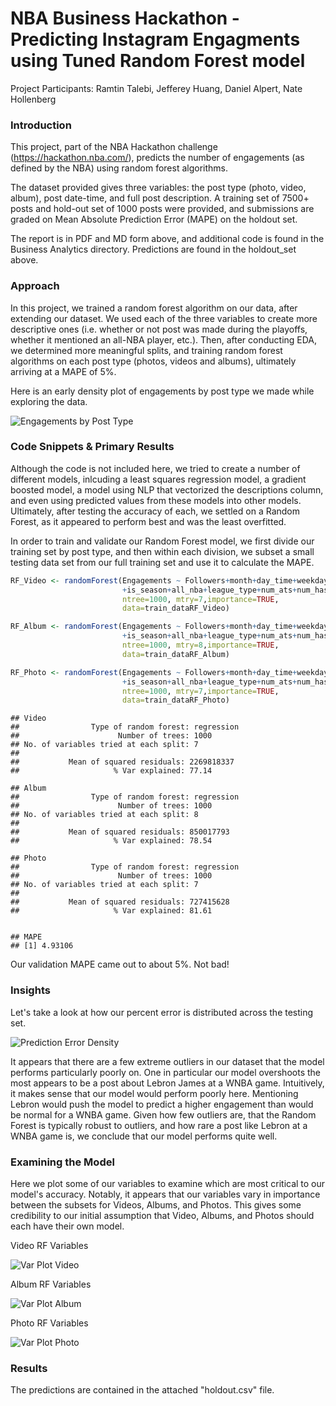 # NBA Business Hackathon - Predicting Instagram Engagments using Tuned Random Forest model

Project Participants: Ramtin Talebi, Jefferey Huang, Daniel Alpert, Nate Hollenberg

### Introduction
This project, part of the NBA Hackathon challenge (https://hackathon.nba.com/), predicts the number of engagements (as defined by the NBA) using random forest algorithms. 

The dataset provided gives three variables: the post type (photo, video, album), post date-time, and full post description. A training set of 7500+ posts and hold-out set of 1000 posts were provided, and submissions are graded on Mean Absolute Prediction Error (MAPE) on the holdout set. 

The report is in PDF and MD form above, and additional code is found in the Business Analytics directory. Predictions are found in the holdout_set above.

### Approach

In this project, we trained a random forest algorithm on our data, after extending our dataset. We used each of the three variables to create more descriptive ones (i.e. whether or not post was made during the playoffs, whether it mentioned an all-NBA player, etc.). Then, after conducting EDA, we determined more meaningful splits, and training random forest algorithms on each post type (photos, videos and albums), ultimately arriving at a MAPE of 5%.

Here is an early density plot of engagements by post type we made while exploring the data.

![Engagements by Post Type](https://raw.githubusercontent.com/jeffereyhuang/nba-business-hackathon/master/md_images/figure-markdown_github/density%20plots-1.png)

### Code Snippets & Primary Results

Although the code is not included here, we tried to create a number of different models, inlcuding a least squares regression model, a gradient boosted model, a model using NLP that vectorized the descriptions column, and even using predicted values from these models into other models. Ultimately, after testing the accuracy of each, we settled on a Random Forest, as it appeared to perform best and was the least overfitted.

In order to train and validate our Random Forest model, we first divide our training set by post type, and then within each division, we subset a small testing data set from our full training set and use it to calculate the MAPE.
 
``` r
RF_Video <- randomForest(Engagements ~ Followers+month+day_time+weekday+Followers_Mentioned
                         +is_season+all_nba+league_type+num_ats+num_hash,
                         ntree=1000, mtry=7,importance=TRUE,
                         data=train_dataRF_Video)

RF_Album <- randomForest(Engagements ~ Followers+month+day_time+weekday+Followers_Mentioned
                         +is_season+all_nba+league_type+num_ats+num_hash,
                         ntree=1000, mtry=8,importance=TRUE,
                         data=train_dataRF_Album)

RF_Photo <- randomForest(Engagements ~ Followers+month+day_time+weekday+Followers_Mentioned
                         +is_season+all_nba+league_type+num_ats+num_hash,
                         ntree=1000, mtry=7,importance=TRUE,
                         data=train_dataRF_Photo)
```

    ## Video
    ##                Type of random forest: regression
    ##                      Number of trees: 1000
    ## No. of variables tried at each split: 7
    ## 
    ##           Mean of squared residuals: 2269818337
    ##                     % Var explained: 77.14

    ## Album
    ##                Type of random forest: regression
    ##                      Number of trees: 1000
    ## No. of variables tried at each split: 8
    ## 
    ##           Mean of squared residuals: 850017793
    ##                     % Var explained: 78.54

    ## Photo
    ##                Type of random forest: regression
    ##                      Number of trees: 1000
    ## No. of variables tried at each split: 7
    ## 
    ##           Mean of squared residuals: 727415628
    ##                     % Var explained: 81.61


    ## MAPE
    ## [1] 4.93106

Our validation MAPE came out to about 5%. Not bad!

### Insights
Let's take a look at how our percent error is distributed across the testing set.

![Prediction Error Density](https://raw.githubusercontent.com/jeffereyhuang/nba-business-hackathon/master/md_images/figure-markdown_github/PE%20distribution-1.png)

It appears that there are a few extreme outliers in our dataset that the model performs particularly poorly on. One in particular our model overshoots the most appears to be a post about Lebron James at a WNBA game. Intuitively, it makes sense that our model would perform poorly here. Mentioning Lebron would push the model to predict a higher engagement than would be normal for a WNBA game. Given how few outliers are, that the Random Forest is typically robust to outliers, and how rare a post like Lebron at a WNBA game is, we conclude that our model performs quite well.

### Examining the Model
Here we plot some of our variables to examine which are most critical to our model's accuracy. Notably, it appears that our variables vary in importance between the subsets for Videos, Albums, and Photos. This gives some credibility to our initial assumption that Video, Albums, and Photos should each have their own model.

Video RF Variables

![Var Plot Video](https://raw.githubusercontent.com/jeffereyhuang/nba-business-hackathon/master/md_images/figure-markdown_github/varplot-1.png)

Album RF Variables

![Var Plot Album](https://raw.githubusercontent.com/jeffereyhuang/nba-business-hackathon/master/md_images/figure-markdown_github/varplot-2.png)

Photo RF Variables

![Var Plot Photo](https://raw.githubusercontent.com/jeffereyhuang/nba-business-hackathon/master/md_images/figure-markdown_github/varplot-3.png)

### Results
The predictions are contained in the attached "holdout.csv" file.
